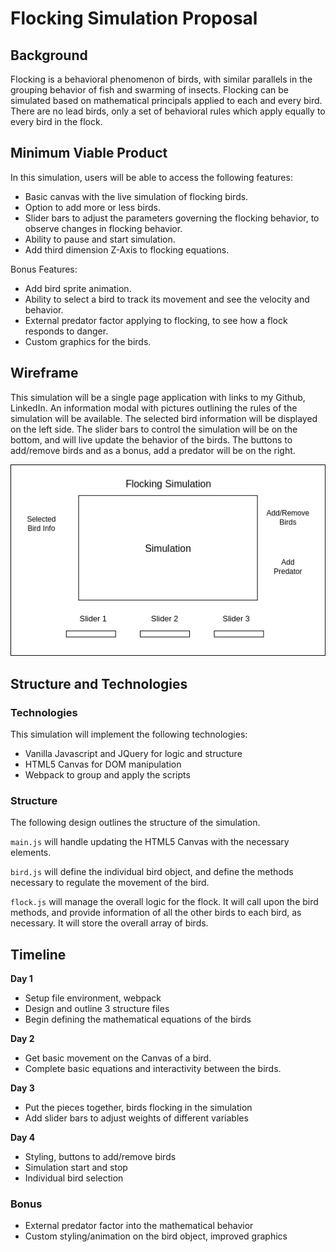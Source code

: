 # Flocking Simulation Proposal

## Background

Flocking is a behavioral phenomenon of birds, with similar parallels in the grouping behavior of fish and swarming of insects. Flocking can be simulated based on mathematical principals applied to each and every bird. There are no lead birds, only a set of behavioral rules which apply equally to every bird in the flock.

## Minimum Viable Product

In this simulation, users will be able to access the following features:

- Basic canvas with the live simulation of flocking birds.
- Option to add more or less birds.
- Slider bars to adjust the parameters governing the flocking behavior, to observe changes in flocking behavior.
- Ability to pause and start simulation.
- Add third dimension Z-Axis to flocking equations.

Bonus Features:
- Add bird sprite animation.
- Ability to select a bird to track its movement and see the velocity and behavior.
- External predator factor applying to flocking, to see how a flock responds to danger.
- Custom graphics for the birds.

## Wireframe

This simulation will be a single page application with links to my Github, LinkedIn. An information modal with pictures outlining the rules of the simulation will be available. The selected bird information will be displayed on the left side. The slider bars to control the simulation will be on the bottom, and will live update the behavior of the birds. The buttons to add/remove birds and as a bonus, add a predator will be on the right.

![wireframe](./images/flock.png)

## Structure and Technologies

### Technologies

This simulation will implement the following technologies:
- Vanilla Javascript and JQuery for logic and structure
- HTML5 Canvas for DOM manipulation
- Webpack to group and apply the scripts

### Structure

The following design outlines the structure of the simulation.

`main.js` will handle updating the HTML5 Canvas with the necessary elements.

`bird.js` will define the individual bird object, and define the methods necessary to regulate the movement of the bird.

`flock.js` will manage the overall logic for the flock. It will call upon the bird methods, and provide information of all the other birds to each bird, as necessary. It will store the overall array of birds.

## Timeline

**Day 1**
- Setup file environment, webpack
- Design and outline 3 structure files
- Begin defining the mathematical equations of the birds

**Day 2**
- Get basic movement on the Canvas of a bird.
- Complete basic equations and interactivity between the birds.

**Day 3**
- Put the pieces together, birds flocking in the simulation
- Add slider bars to adjust weights of different variables

**Day 4**
- Styling, buttons to add/remove birds
- Simulation start and stop
- Individual bird selection

### Bonus

- External predator factor into the mathematical behavior
- Custom styling/animation on the bird object, improved graphics

